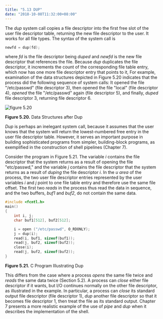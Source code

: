 ```yaml
---
title: "5.13 DUP"
date: "2018-10-08T11:32:00+08:00"
---
```


The *dup* system call copies a file descriptor into the first free slot of the user file descriptor table, returning the new file descriptor to the user. It works for all file types. The syntax of the system call is

```c
newfd = dup(fd);
```

where *fd* is the file descriptor being *duped* and *newfd* is the new file descriptor that references the file. Because *dup* duplicates the file descriptor, it increments the count of the corresponding file table entry, which now has one more file descriptor entry that points to it, For example, examination of the data structures depicted in Figure 5.20 indicates that the process did the following sequence of system calls: It opened the file "/etc/passwd" (file descriptor 3), then opened the file "local" (file descriptor 4), *opened* the file "/etc/passwd" again (file descriptor 5), and finally, *duped* file descriptor 3, returning file descriptor 6.

![figure 5.20](/linux/img/bach/figure5.20.jpg)

**Figure 5.20.** Data Structures after Dup

*Dup* is perhaps an inelegant system call, because it assumes that the user knows that the system will return the lowest-numbered free entry in the user file descriptor table. However, it serves an important purpose in building sophisticated programs from simpler, building-block programs, as exemplified in the construction of shell pipelines (Chapter 7).

Consider the program in Figure 5.21. The variable *i* contains the file descriptor that the system returns as a result of opening the file "etc/passwd," and the variable *j* contains the file descriptor that the system returns as a result of *duping* the file descriptor *i*. In the *u area* of the process, the two user file descriptor entries represented by the user variables *i* and *j* point to one file table entry and therefore use the same file offset. The first two *reads* in the process thus read the data in sequence, and the two buffers, *buf1* and *buf2*, do not contain the same data.

```c
#include <fcntl.h>
main()
{
    int i, j;
    char buf1[512], buf2[512];

    i = open ("/etc/passwd", O_RDONLY);
    j = dup(i);
    read(i, buf1, sizeof(buf1));
    read(j, buf2, sizeof(buf2));
    close(i);
    read(j, buf2, sizeof(buf2));
}
```

**Figure 5.21.** C Program Illustrating Dup

This differs from the case where a process *opens* the same file twice and *reads* the same data twice (Section 5.2). A process can *close* either file descriptor if it wants, but I/O continues normally on the other file descriptor, as illustrated in the example. In particular, a process can *close* its standard output file descriptor (file descriptor 1), *dup* another file descriptor so that it becomes file descriptor 1, then treat the file as its standard output. Chapter 7 presents a more realistic example of the use of *pipe* and *dup* when it describes the implementation of the shell.